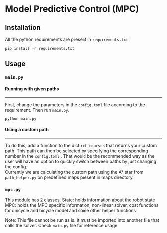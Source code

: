# Model Predictive Control (MPC)

## Installation

All the python requirements are present in `requirements.txt`
```
pip install -r requirements.txt
```

## Usage

### `main.py`
#### Running with given paths
---
First, change the parameters in the `config.toml` file according to the requirement. Then run `main.py`.
```
python main.py
```

#### Using a custom path
---
To do this, add a function to the dict `ref_courses`  that returns your custom path. This path can then be selected by specifying the corresponding number in the `config.toml` .
That would be the recommended way as the user will have an option to quickly switch between paths by just changing the config.  
Currently we are calculating the custom path using the A* star from `path_helper.py` on predefined maps present in maps directory.

### `mpc.py`
This module has 2 classes.
State: holds information about the robot state
MPC: holds the MPC specific information, non-linear solver, cost functions for unicycle and bicycle model and some other helper functions

Note: This file cannot be run as is. It must be imported into another file that calls the solver. Check `main.py` file for reference usage
